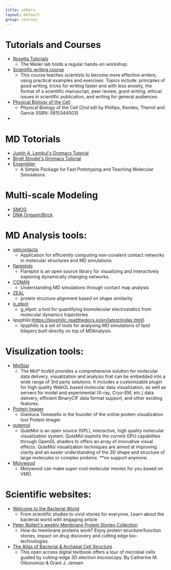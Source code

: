 ```yaml
---
title: others
layout: default
group: courses
---
```


# Tutorials and Courses
* [Rosetta Tutorials](http://www.meilerlab.org/index.php/rosetta-tutorials)
   * The Meiler lab holds a regular hands-on workshop.
* [Scientific writing course](https://www.coursera.org/learn/sciwrite?authType=google&serviceCode=facebook)
   * This course teaches scientists to become more effective writers, using practical examples and exercises. Topics include: principles of good writing, tricks for writing faster and with less anxiety, the format of a scientific manuscript, peer review, grant writing, ethical issues in scientific publication, and writing for general audiences.
* [Physical Biology of the Cell](http://www.rpgroup.caltech.edu/aph161/syllabus)
   * Physical Biology of the Cell (2nd ed) by Phillips, Kondev, Theriot and Garcia (ISBN: 0815344503)
* 


# MD Totorials
* [Justin A. Lemkul's Gromacs Tutorial](http://www.mdtutorials.com/gmx/)
* [Birgit Strodel's Gromacs Tutorial](http://www.strodel.info/index_files/lecture/html/tutorial.html)
* [Ensembler](https://github.com/rinikerlab/Ensembler)
  * A Simple Package for Fast Prototyping and Teaching Molecular Simulations
  
# Multi-scale Modeling
* [SMOG](https://smog-server.org/)
* [DNA Origami/Brick](https://bionano.physics.illinois.edu/dna-nanotechnology)

# MD Analysis tools:
* [getcontacts](https://github.com/getcontacts/getcontacts)
  * Application for efficiently computing non-covalent contact networks in molecular structures and MD simulations
* [flareplots](https://gpcrviz.github.io/flareplot/) 
  * Flareplot is an open source library for visualizing and interactively exploring dynamically changing networks.
* [CONAN](https://contactmaps.blogspot.com/)
  * Understanding MD simulations through contact map analysis
* [ZEAL](http://zeal.andrelab.org/webapps/home/session.html?app=ZEALweb)
  * protein structure alignment based on shape similarity 
* [g_elpot](https://jugit.fz-juelich.de/computational-neurophysiology/g_elpot)
  * g_elpot: a tool for quantifying biomolecular electrostatics from molecular dynamics trajectories
* lipyphilic(https://lipyphilic.readthedocs.io/en/latest/index.html)
  * lipyphilic is a set of tools for analysing MD simulations of lipid bilayers built directly on top of MDAnalysis.
 

# Visulization tools:
* [MolStar](https://molstar.org/) 
  * The Mol* toolkit provides a comprehensive solution for molecular data delivery, visualization and analysis that can be embedded into a wide range of 3rd party solutions. It includes a customizable plugin for high quality WebGL based molecular data visualization, as well as servers for model and experimental (X-ray, Cryo-EM, etc.) data delivery, efficient BinaryCIF data format support, and other exciting features.
* [Protein Imager](https://3dproteinimaging.com/protein-imager/)
  * Gianluca Tomasello is the founder of the online protein visualization tool Protein Imager.
* [qutemol](http://qutemol.sourceforge.net/)
  * QuteMol is an open source (GPL), interactive, high quality molecular visualization system. QuteMol exploits the current GPU capabilites through OpenGL shaders to offers an array of innovative visual effects. QuteMol visualization techniques are aimed at improving clarity and an easier understanding of the 3D shape and structure of large molecules or complex proteins. **no support anymore.
* [Molywood](https://mmb.irbbarcelona.org/molywood/)
  * Molywood can make super cool molecular movies for you based on VMD. 

# Scientific websites:
* [Welcome to the Bacterial World](https://sarahs-world.blog/)
  * From scientific studies to vivid stories for everyone. Learn about the bacterial world with engaging article 
* [Peter Nollert's weekly Membrane Protein Stories Collection](https://nuzzel.com/reducentropy)
  * How do membrane proteins work? Enjoy protein structure/function stories, impact on drug discovery and cutting edge bio-technologies.
* [The Atlas of Bacterial & Archaeal Cell Structure](https://www.cellstructureatlas.org/index.html)
  * This open access digital textbook offers a tour of microbial cells guided by cutting-edge 3D electron microscopy. By Catherine M. Oikonomou & Grant J. Jensen  


